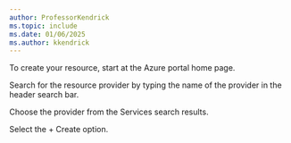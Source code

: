 ```yaml
---
author: ProfessorKendrick
ms.topic: include
ms.date: 01/06/2025
ms.author: kkendrick
---
```


To create your resource, start at the Azure portal home page.

Search for the resource provider by typing the name of the provider in the header search bar.

Choose the provider from the Services search results.

Select the + Create option.